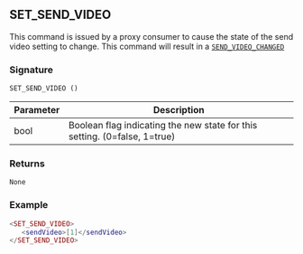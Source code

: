 ## SET\_SEND\_VIDEO

This command is issued by a proxy consumer to cause the state of the send video setting to change.  This command will result in a [`SEND_VIDEO_CHANGED`][1]


### Signature

`SET_SEND_VIDEO ()`


| Parameter | Description |
| --- | --- |
| bool | Boolean flag indicating the new state for this setting. (0=false, 1=true) |


### Returns

`None`


### Example

```lua
<SET_SEND_VIDEO>
   <sendVideo>[1]</sendVideo>
</SET_SEND_VIDEO>
```

[1]:	https://snap-one.github.io/docs-driverworks-proxyprotocol/#send-video-changed